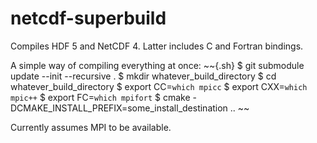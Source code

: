 # netcdf-superbuild
Compiles HDF 5 and NetCDF 4. Latter includes C and Fortran bindings.

A simple way of compiling everything at once:
~~{.sh}
$ git submodule update --init --recursive .
$ mkdir whatever_build_directory
$ cd whatever_build_directory
$ export CC=`which mpicc`
$ export CXX=`which mpic++`
$ export FC=`which mpifort`
$ cmake -DCMAKE_INSTALL_PREFIX=some_install_destination ..
~~

Currently assumes MPI to be available.

